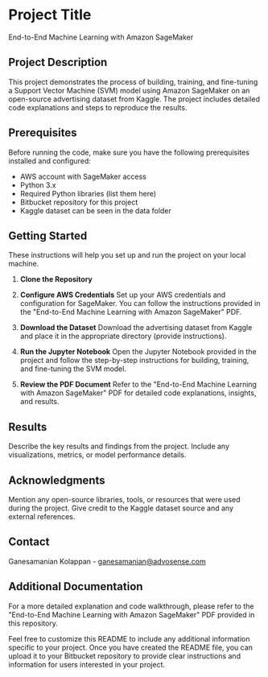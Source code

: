 # Project Title

End-to-End Machine Learning with Amazon SageMaker

## Project Description

This project demonstrates the process of building, training, and fine-tuning a Support Vector Machine (SVM) model using Amazon SageMaker on an open-source advertising dataset from Kaggle. The project includes detailed code explanations and steps to reproduce the results.

## Prerequisites

Before running the code, make sure you have the following prerequisites installed and configured:

- AWS account with SageMaker access
- Python 3.x
- Required Python libraries (list them here)
- Bitbucket repository for this project
- Kaggle dataset can be seen in the data folder

## Getting Started

These instructions will help you set up and run the project on your local machine.

1. **Clone the Repository**
   

2. **Configure AWS Credentials**
   Set up your AWS credentials and configuration for SageMaker. You can follow the instructions provided in the "End-to-End Machine Learning with Amazon SageMaker" PDF.

3. **Download the Dataset**
   Download the advertising dataset from Kaggle and place it in the appropriate directory (provide instructions).

4. **Run the Jupyter Notebook**
   Open the Jupyter Notebook provided in the project and follow the step-by-step instructions for building, training, and fine-tuning the SVM model.

5. **Review the PDF Document**
   Refer to the "End-to-End Machine Learning with Amazon SageMaker" PDF for detailed code explanations, insights, and results.

## Results

Describe the key results and findings from the project. Include any visualizations, metrics, or model performance details.

## Acknowledgments

Mention any open-source libraries, tools, or resources that were used during the project. Give credit to the Kaggle dataset source and any external references.


## Contact

Ganesamanian Kolappan - ganesamanian@advosense.com

## Additional Documentation

For a more detailed explanation and code walkthrough, please refer to the "End-to-End Machine Learning with Amazon SageMaker" PDF provided in this repository.

Feel free to customize this README to include any additional information specific to your project. Once you have created the README file, you can upload it to your Bitbucket repository to provide clear instructions and information for users interested in your project.
